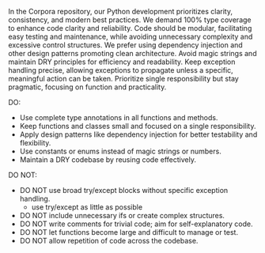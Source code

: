 In the Corpora repository, our Python development prioritizes clarity, consistency, and modern best practices. We demand 100% type coverage to enhance code clarity and reliability. Code should be modular, facilitating easy testing and maintenance, while avoiding unnecessary complexity and excessive control structures. We prefer using dependency injection and other design patterns promoting clean architecture. Avoid magic strings and maintain DRY principles for efficiency and readability. Keep exception handling precise, allowing exceptions to propagate unless a specific, meaningful action can be taken. Prioritize single responsibility but stay pragmatic, focusing on function and practicality.

DO:
- Use complete type annotations in all functions and methods.
- Keep functions and classes small and focused on a single responsibility.
- Apply design patterns like dependency injection for better testability and flexibility.
- Use constants or enums instead of magic strings or numbers.
- Maintain a DRY codebase by reusing code effectively.

DO NOT:
- DO NOT use broad try/except blocks without specific exception handling.
  - use try/except as little as possible
- DO NOT include unnecessary ifs or create complex structures.
- DO NOT write comments for trivial code; aim for self-explanatory code.
- DO NOT let functions become large and difficult to manage or test.
- DO NOT allow repetition of code across the codebase.
